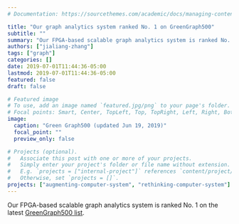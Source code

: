 ```yaml
---
# Documentation: https://sourcethemes.com/academic/docs/managing-content/

title: "Our graph analytics system ranked No. 1 on GreenGraph500"
subtitle: ""
summary: "Our FPGA-based scalable graph analytics system is ranked No. 1 on the latest GreenGraph500 list. Congrats to Jialiang!"
authors: ["jialiang-zhang"]
tags: ["graph"]
categories: []
date: 2019-07-01T11:44:36-05:00
lastmod: 2019-07-01T11:44:36-05:00
featured: false
draft: false

# Featured image
# To use, add an image named `featured.jpg/png` to your page's folder.
# Focal points: Smart, Center, TopLeft, Top, TopRight, Left, Right, BottomLeft, Bottom, BottomRight.
image:
  caption: "Green Graph500 (updated Jun 19, 2019)"
  focal_point: ""
  preview_only: false

# Projects (optional).
#   Associate this post with one or more of your projects.
#   Simply enter your project's folder or file name without extension.
#   E.g. `projects = ["internal-project"]` references `content/project/deep-learning/index.md`.
#   Otherwise, set `projects = []`.
projects: ["augmenting-computer-system", "rethinking-computer-system"]
---
```


Our FPGA-based scalable graph analytics system is ranked No. 1 on the latest [GreenGraph500 list](http://graph500.org/?page_id=724).


